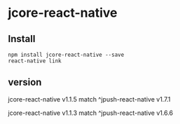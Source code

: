 # jcore-react-native

## Install

```
npm install jcore-react-native --save
react-native link
```

## version
jcore-react-native v1.1.5 match ^jpush-react-native v1.7.1

jcore-react-native v1.1.3 match ^jpush-react-native v1.6.6
